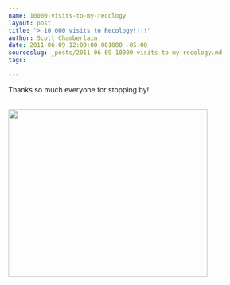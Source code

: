 ```yaml
--- 
name: 10000-visits-to-my-recology
layout: post
title: "> 10,000 visits to Recology!!!!"
author: Scott Chamberlain
date: 2011-06-09 12:09:00.001000 -05:00
sourceslug: _posts/2011-06-09-10000-visits-to-my-recology.md
tags: 

---
```

Thanks so much everyone for stopping by!<br /><br /><div class="separator" style="clear: both; text-align: center;"><a href="http://f.cl.ly/items/3m2g3b3r2o1b1k1b3x27/Screen%20shot%202011-06-09%20at%2012.07.33%20PM.png" imageanchor="1" style="clear: left; float: left; margin-bottom: 1em; margin-right: 1em;"><img border="0" height="337" src="http://f.cl.ly/items/3m2g3b3r2o1b1k1b3x27/Screen%20shot%202011-06-09%20at%2012.07.33%20PM.png" width="400" /></a></div>

